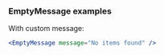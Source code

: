 ### EmptyMessage examples

With custom message:

```jsx
<EmptyMessage message="No items found" />
```
